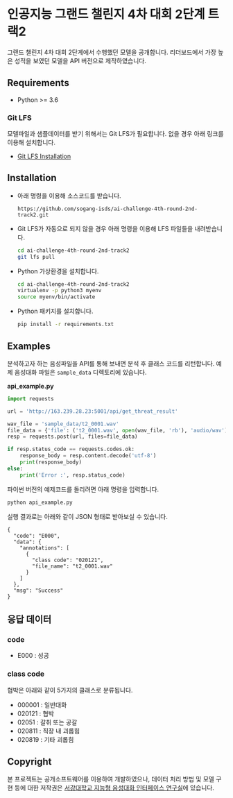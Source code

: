 # 인공지능 그랜드 챌린지 4차 대회 2단계 트랙2

그랜드 챌린지 4차 대회 2단계에서 수행했던 모델을 공개합니다. 리더보드에서 가장 높은 성적을 보였던 모델을 API 버전으로 제작하였습니다.

## Requirements

* Python >= 3.6

### Git LFS

모델파일과 샘플데이터를 받기 위해서는 Git LFS가 필요합니다. 없을 경우 아래 링크를 이용해 설치합니다.

* [Git LFS Installation](https://github.com/git-lfs/git-lfs/wiki/Installation)

## Installation

* 아래 명령을 이용해 소스코드를 받습니다.

    ```
    https://github.com/sogang-isds/ai-challenge-4th-round-2nd-track2.git
    ```

* Git LFS가 자동으로 되지 않을 경우 아래 명령을 이용해 LFS 파일들을 내려받습니다.

    ```bash
    cd ai-challenge-4th-round-2nd-track2
    git lfs pull
    ```

* Python 가상환경을 설치합니다.

    ```bash
    cd ai-challenge-4th-round-2nd-track2
    virtualenv -p python3 myenv
    source myenv/bin/activate
    ```

* Python 패키지를 설치합니다.

    ```bash
    pip install -r requirements.txt
    ```

## Examples

분석하고자 하는 음성파일을 API를 통해 보내면 분석 후 클래스 코드를 리턴합니다. 예제 음성대화 파일은 `sample_data` 디렉토리에 있습니다.

**api_example.py**

```python
import requests

url = 'http://163.239.28.23:5001/api/get_threat_result'

wav_file = 'sample_data/t2_0001.wav'
file_data = {'file': ('t2_0001.wav', open(wav_file, 'rb'), 'audio/wav')}
resp = requests.post(url, files=file_data)

if resp.status_code == requests.codes.ok:
    response_body = resp.content.decode('utf-8')
    print(response_body)
else:
    print('Error :', resp.status_code)
```

파이썬 버전의 예제코드를 돌리려면 아래 명령을 입력합니다.

```bash
python api_example.py
```

실행 결과로는 아래와 같이 JSON 형태로 받아보실 수 있습니다.

```
{
  "code": "E000", 
  "data": {
    "annotations": [
      {
        "class code": "020121", 
        "file_name": "t2_0001.wav"
      }
    ]
  }, 
  "msg": "Success"
}
```

## 응답 데이터

### code

- E000 : 성공

### class code

협박은 아래와 같이 5가지의 클래스로 분류됩니다.

- 000001 : 일반대화
- 020121 : 협박
- 02051 : 갈취 또는 공갈
- 020811 : 직장 내 괴롭힘
- 020819 : 기타 괴롭힘

## Copyright

본 프로젝트는 공개소프트웨어를 이용하여 개발하였으나, 데이터 처리 방법 및 모델 구현 등에 대한 저작권은 [서강대학교 지능형 음성대화 인터페이스 연구실](https://isds.sogang.ac.kr/)에 있습니다.

